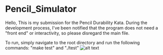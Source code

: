 # Pencil_Simulator
Hello,
This is my submission for the Pencil Durability Kata. During the development process, I've been notified that the program does not need a "front end" or interactivity, so please disregard the main file. 

To run, simply navigate to the root directory and run the following commands: "make test" and "./test"
![alt text](https://gyazo.com/3ad8bde73ebbc1ac8c0ef01d4a76a60a)
